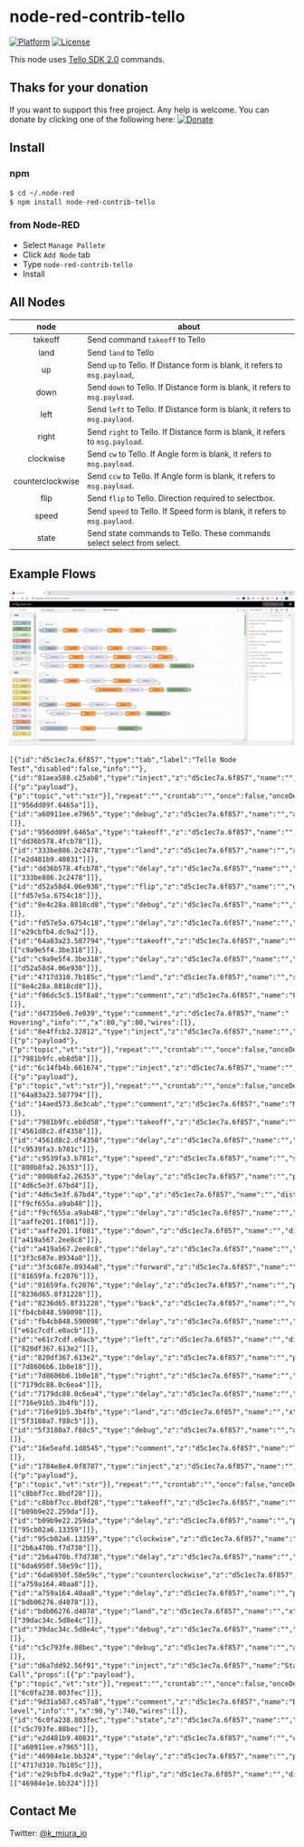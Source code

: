 # node-red-contrib-tello

[![Platform](https://img.shields.io/badge/platform-Node--RED-red)](https://nodered.org)
[![License](https://img.shields.io/badge/License-Apache%202.0-green.svg)](https://opensource.org/licenses/Apache-2.0)

This node uses [Tello SDK 2.0](https://dl-cdn.ryzerobotics.com/downloads/Tello/Tello%20SDK%202.0%20User%20Guide.pdf) commands.

## Thaks for your donation

If you want to support this free project. Any help is welcome. You can donate by clicking one of the following here:
[![Donate](https://d1iczxrky3cnb2.cloudfront.net/button-medium-blue.png)](https://donorbox.org/donation-for-node-red-contrib-tello-1?default_interval=o)

## Install

### npm

```
$ cd ~/.node-red
$ npm install node-red-contrib-tello
```

### from Node-RED

- Select `Manage Pallete`
- Click `Add Node` tab
- Type `node-red-contrib-tello`
- Install

## All Nodes

|       node       | about                                                                         |
| :--------------: | ----------------------------------------------------------------------------- |
|     takeoff      | Send command `takeoff` to Tello                                               |
|       land       | Send `land` to Tello                                                          |
|        up        | Send `up` to Tello. If Distance form is blank, it refers to `msg.payload`,    |
|       down       | Send `down` to Tello. If Distance form is blank, it refers to `msg.payload`.  |
|       left       | Send `left` to Tello. If Distance form is blank, it refers to `msg.paylaod`.  |
|      right       | Send `right` to Tello. If Distance form is blank, it refers to `msg.payload`. |
|    clockwise     | Send `cw` to Tello. If Angle form is blank, it refers to `msg.payload`.       |
| counterclockwise | Send `ccw` to Tello. If Angle form is blank, it refers to `msg.payload`.      |
|       flip       | Send `flip` to Tello. Direction required to selectbox.                        |
|      speed       | Send `speed` to Tello. If Speed form is blank, it refers to `msg.paylaod`.    |
|      state       | Send state commands to Tello. These commands select select from select.       |

## Example Flows

![Flow Example](https://github.com/Miura55/node-red-contrib-tello/raw/master/images/flow_sample.png)

```
[{"id":"d5c1ec7a.6f857","type":"tab","label":"Tello Node Test","disabled":false,"info":""},{"id":"81aea588.c25ab8","type":"inject","z":"d5c1ec7a.6f857","name":"","props":[{"p":"payload"},{"p":"topic","vt":"str"}],"repeat":"","crontab":"","once":false,"onceDelay":0.1,"topic":"","payload":"takeoff","payloadType":"str","x":90,"y":120,"wires":[["956dd09f.6465a"]]},{"id":"a60911ee.e7965","type":"debug","z":"d5c1ec7a.6f857","name":"","active":true,"tosidebar":true,"console":false,"tostatus":false,"complete":"false","statusVal":"","statusType":"auto","x":850,"y":120,"wires":[]},{"id":"956dd09f.6465a","type":"takeoff","z":"d5c1ec7a.6f857","name":"","x":230,"y":120,"wires":[["dd36b578.4fcb78"]]},{"id":"333be886.2c2478","type":"land","z":"d5c1ec7a.6f857","name":"","x":530,"y":120,"wires":[["e2d481b9.40831"]]},{"id":"dd36b578.4fcb78","type":"delay","z":"d5c1ec7a.6f857","name":"","pauseType":"delay","timeout":"5","timeoutUnits":"seconds","rate":"1","nbRateUnits":"1","rateUnits":"second","randomFirst":"1","randomLast":"5","randomUnits":"seconds","drop":false,"x":380,"y":120,"wires":[["333be886.2c2478"]]},{"id":"d52a58d4.06e938","type":"flip","z":"d5c1ec7a.6f857","name":"","direction":"b","x":590,"y":620,"wires":[["fd57e5a.6754c18"]]},{"id":"8e4c28a.8818cd8","type":"debug","z":"d5c1ec7a.6f857","name":"","active":true,"tosidebar":true,"console":false,"tostatus":false,"complete":"false","statusVal":"","statusType":"auto","x":810,"y":680,"wires":[]},{"id":"fd57e5a.6754c18","type":"delay","z":"d5c1ec7a.6f857","name":"","pauseType":"delay","timeout":"5","timeoutUnits":"seconds","rate":"1","nbRateUnits":"1","rateUnits":"second","randomFirst":"1","randomLast":"5","randomUnits":"seconds","drop":false,"x":160,"y":680,"wires":[["e29cbfb4.dc9a2"]]},{"id":"64a83a23.587794","type":"takeoff","z":"d5c1ec7a.6f857","name":"","x":250,"y":620,"wires":[["c9a9e5f4.3be318"]]},{"id":"c9a9e5f4.3be318","type":"delay","z":"d5c1ec7a.6f857","name":"","pauseType":"delay","timeout":"5","timeoutUnits":"seconds","rate":"1","nbRateUnits":"1","rateUnits":"second","randomFirst":"1","randomLast":"5","randomUnits":"seconds","drop":false,"x":420,"y":620,"wires":[["d52a58d4.06e938"]]},{"id":"4717d310.7b185c","type":"land","z":"d5c1ec7a.6f857","name":"","x":650,"y":680,"wires":[["8e4c28a.8818cd8"]]},{"id":"f06dc5c5.15f8a8","type":"comment","z":"d5c1ec7a.6f857","name":"Flip","info":"","x":70,"y":580,"wires":[]},{"id":"d47350e6.7e039","type":"comment","z":"d5c1ec7a.6f857","name":" Hovering","info":"","x":80,"y":80,"wires":[]},{"id":"8e4ffcb2.32812","type":"inject","z":"d5c1ec7a.6f857","name":"","props":[{"p":"payload"},{"p":"topic","vt":"str"}],"repeat":"","crontab":"","once":false,"onceDelay":0.1,"topic":"","payload":"takeoff","payloadType":"str","x":90,"y":240,"wires":[["7981b9fc.eb8d58"]]},{"id":"6c14fb4b.661674","type":"inject","z":"d5c1ec7a.6f857","name":"","props":[{"p":"payload"},{"p":"topic","vt":"str"}],"repeat":"","crontab":"","once":false,"onceDelay":0.1,"topic":"","payload":"takeoff","payloadType":"str","x":90,"y":620,"wires":[["64a83a23.587794"]]},{"id":"14aed573.8e3cab","type":"comment","z":"d5c1ec7a.6f857","name":"Move","info":"","x":70,"y":200,"wires":[]},{"id":"7981b9fc.eb8d58","type":"takeoff","z":"d5c1ec7a.6f857","name":"","x":240,"y":240,"wires":[["4561d8c2.df4358"]]},{"id":"4561d8c2.df4358","type":"delay","z":"d5c1ec7a.6f857","name":"","pauseType":"delay","timeout":"5","timeoutUnits":"seconds","rate":"1","nbRateUnits":"1","rateUnits":"second","randomFirst":"1","randomLast":"5","randomUnits":"seconds","drop":false,"x":380,"y":240,"wires":[["c9539fa3.b781c"]]},{"id":"c9539fa3.b781c","type":"speed","z":"d5c1ec7a.6f857","name":"","speed":"20","x":530,"y":240,"wires":[["800b8fa2.26353"]]},{"id":"800b8fa2.26353","type":"delay","z":"d5c1ec7a.6f857","name":"","pauseType":"delay","timeout":"2","timeoutUnits":"seconds","rate":"1","nbRateUnits":"1","rateUnits":"second","randomFirst":"1","randomLast":"5","randomUnits":"seconds","drop":false,"x":680,"y":240,"wires":[["4d6c5e3f.67bd4"]]},{"id":"4d6c5e3f.67bd4","type":"up","z":"d5c1ec7a.6f857","name":"","distance":"50","x":830,"y":240,"wires":[["f9cf655a.a9ab48"]]},{"id":"f9cf655a.a9ab48","type":"delay","z":"d5c1ec7a.6f857","name":"","pauseType":"delay","timeout":"3","timeoutUnits":"seconds","rate":"1","nbRateUnits":"1","rateUnits":"second","randomFirst":"1","randomLast":"5","randomUnits":"seconds","drop":false,"x":120,"y":300,"wires":[["aaffe201.1f081"]]},{"id":"aaffe201.1f081","type":"down","z":"d5c1ec7a.6f857","name":"","distance":"50","x":270,"y":300,"wires":[["a419a567.2ee8c8"]]},{"id":"a419a567.2ee8c8","type":"delay","z":"d5c1ec7a.6f857","name":"","pauseType":"delay","timeout":"3","timeoutUnits":"seconds","rate":"1","nbRateUnits":"1","rateUnits":"second","randomFirst":"1","randomLast":"5","randomUnits":"seconds","drop":false,"x":420,"y":300,"wires":[["3f3c687e.8934a8"]]},{"id":"3f3c687e.8934a8","type":"forward","z":"d5c1ec7a.6f857","name":"","distance":"50","x":580,"y":300,"wires":[["81659fa.fc2076"]]},{"id":"81659fa.fc2076","type":"delay","z":"d5c1ec7a.6f857","name":"","pauseType":"delay","timeout":"3","timeoutUnits":"seconds","rate":"1","nbRateUnits":"1","rateUnits":"second","randomFirst":"1","randomLast":"5","randomUnits":"seconds","drop":false,"x":740,"y":300,"wires":[["8236d65.8f31228"]]},{"id":"8236d65.8f31228","type":"back","z":"d5c1ec7a.6f857","name":"","distance":"50","x":870,"y":300,"wires":[["fb4cb848.590098"]]},{"id":"fb4cb848.590098","type":"delay","z":"d5c1ec7a.6f857","name":"","pauseType":"delay","timeout":"3","timeoutUnits":"seconds","rate":"1","nbRateUnits":"1","rateUnits":"second","randomFirst":"1","randomLast":"5","randomUnits":"seconds","drop":false,"x":120,"y":360,"wires":[["e61c7cdf.e0acb"]]},{"id":"e61c7cdf.e0acb","type":"left","z":"d5c1ec7a.6f857","name":"","distance":"50","x":270,"y":360,"wires":[["820df367.613e2"]]},{"id":"820df367.613e2","type":"delay","z":"d5c1ec7a.6f857","name":"","pauseType":"delay","timeout":"3","timeoutUnits":"seconds","rate":"1","nbRateUnits":"1","rateUnits":"second","randomFirst":"1","randomLast":"5","randomUnits":"seconds","drop":false,"x":420,"y":360,"wires":[["7d8606b6.1b0e18"]]},{"id":"7d8606b6.1b0e18","type":"right","z":"d5c1ec7a.6f857","name":"","distance":"50","x":550,"y":360,"wires":[["7179dc88.0c6ea4"]]},{"id":"7179dc88.0c6ea4","type":"delay","z":"d5c1ec7a.6f857","name":"","pauseType":"delay","timeout":"5","timeoutUnits":"seconds","rate":"1","nbRateUnits":"1","rateUnits":"second","randomFirst":"1","randomLast":"5","randomUnits":"seconds","drop":false,"x":680,"y":360,"wires":[["716e91b5.3b4fb"]]},{"id":"716e91b5.3b4fb","type":"land","z":"d5c1ec7a.6f857","name":"","x":810,"y":360,"wires":[["5f3180a7.f88c5"]]},{"id":"5f3180a7.f88c5","type":"debug","z":"d5c1ec7a.6f857","name":"","active":true,"tosidebar":true,"console":false,"tostatus":false,"complete":"false","statusVal":"","statusType":"auto","x":970,"y":360,"wires":[]},{"id":"16e5eafd.1d8545","type":"comment","z":"d5c1ec7a.6f857","name":"Turn","info":"","x":70,"y":420,"wires":[]},{"id":"1784e8e4.0f8787","type":"inject","z":"d5c1ec7a.6f857","name":"","props":[{"p":"payload"},{"p":"topic","vt":"str"}],"repeat":"","crontab":"","once":false,"onceDelay":0.1,"topic":"","payload":"takeoff","payloadType":"str","x":90,"y":460,"wires":[["c8bbf7cc.8bdf28"]]},{"id":"c8bbf7cc.8bdf28","type":"takeoff","z":"d5c1ec7a.6f857","name":"","x":240,"y":460,"wires":[["b09b9e22.259da"]]},{"id":"b09b9e22.259da","type":"delay","z":"d5c1ec7a.6f857","name":"","pauseType":"delay","timeout":"5","timeoutUnits":"seconds","rate":"1","nbRateUnits":"1","rateUnits":"second","randomFirst":"1","randomLast":"5","randomUnits":"seconds","drop":false,"x":400,"y":460,"wires":[["95cb02a6.13359"]]},{"id":"95cb02a6.13359","type":"clockwise","z":"d5c1ec7a.6f857","name":"","deg":"180","x":580,"y":460,"wires":[["2b6a470b.f7d738"]]},{"id":"2b6a470b.f7d738","type":"delay","z":"d5c1ec7a.6f857","name":"","pauseType":"delay","timeout":"5","timeoutUnits":"seconds","rate":"1","nbRateUnits":"1","rateUnits":"second","randomFirst":"1","randomLast":"5","randomUnits":"seconds","drop":false,"x":740,"y":460,"wires":[["6da6950f.58e59c"]]},{"id":"6da6950f.58e59c","type":"counterclockwise","z":"d5c1ec7a.6f857","name":"","deg":"180","x":490,"y":520,"wires":[["a759a164.40aa8"]]},{"id":"a759a164.40aa8","type":"delay","z":"d5c1ec7a.6f857","name":"","pauseType":"delay","timeout":"5","timeoutUnits":"seconds","rate":"1","nbRateUnits":"1","rateUnits":"second","randomFirst":"1","randomLast":"5","randomUnits":"seconds","drop":false,"x":660,"y":520,"wires":[["bdb06276.d4078"]]},{"id":"bdb06276.d4078","type":"land","z":"d5c1ec7a.6f857","name":"","x":810,"y":520,"wires":[["39dac34c.5d8e4c"]]},{"id":"39dac34c.5d8e4c","type":"debug","z":"d5c1ec7a.6f857","name":"","active":true,"tosidebar":true,"console":false,"tostatus":false,"complete":"false","statusVal":"","statusType":"auto","x":950,"y":520,"wires":[]},{"id":"c5c793fe.88bec","type":"debug","z":"d5c1ec7a.6f857","name":"","active":true,"tosidebar":true,"console":false,"tostatus":false,"complete":"false","statusVal":"","statusType":"auto","x":620,"y":780,"wires":[]},{"id":"d6a7dd92.56f91","type":"inject","z":"d5c1ec7a.6f857","name":"Start Call","props":[{"p":"payload"},{"p":"topic","vt":"str"}],"repeat":"","crontab":"","once":false,"onceDelay":0.1,"topic":"","payload":"","payloadType":"date","x":110,"y":780,"wires":[["6c0fa238.803fec"]]},{"id":"9d31a587.c457a8","type":"comment","z":"d5c1ec7a.6f857","name":"Battery level","info":"","x":90,"y":740,"wires":[]},{"id":"6c0fa238.803fec","type":"state","z":"d5c1ec7a.6f857","name":"","command":"battery?","x":350,"y":780,"wires":[["c5c793fe.88bec"]]},{"id":"e2d481b9.40831","type":"state","z":"d5c1ec7a.6f857","name":"","command":"battery?","x":680,"y":120,"wires":[["a60911ee.e7965"]]},{"id":"46984e1e.bb324","type":"delay","z":"d5c1ec7a.6f857","name":"","pauseType":"delay","timeout":"5","timeoutUnits":"seconds","rate":"1","nbRateUnits":"1","rateUnits":"second","randomFirst":"1","randomLast":"5","randomUnits":"seconds","drop":false,"x":520,"y":680,"wires":[["4717d310.7b185c"]]},{"id":"e29cbfb4.dc9a2","type":"flip","z":"d5c1ec7a.6f857","name":"","direction":"f","x":350,"y":680,"wires":[["46984e1e.bb324"]]}]
```

## Contact Me

Twitter: [@k_miura_io](https://twitter.com/k_miura_io)
